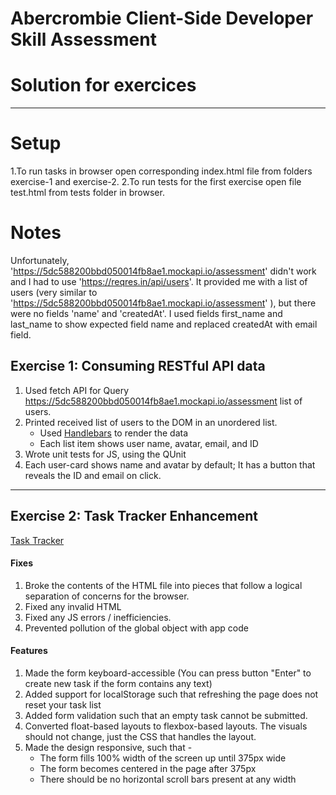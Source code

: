 # Abercrombie Client-Side Developer Skill Assessment
# Solution for exercices

***
# Setup

1.To run tasks in browser open corresponding index.html file from folders exercise-1 and exercise-2.
2.To run tests for the first exercise open file test.html from tests folder in browser.

# Notes

Unfortunately, 'https://5dc588200bbd050014fb8ae1.mockapi.io/assessment' didn't work and I had to use 'https://reqres.in/api/users'.
It provided me with a list of users (very similar to 'https://5dc588200bbd050014fb8ae1.mockapi.io/assessment' ), but there were no fields 'name' and 'createdAt'. I used fields first_name and last_name to show expected field name and replaced createdAt with email field.

## Exercise 1: Consuming RESTful API data
1. Used fetch API for Query https://5dc588200bbd050014fb8ae1.mockapi.io/assessment list of users.
2. Printed received list of users to the DOM in an unordered list.
    * Used [Handlebars](https://handlebarsjs.com/) to render the data
    * Each list item shows user name, avatar, email, and ID
3. Wrote unit tests for JS, using the QUnit
4. Each user-card shows name and avatar by default; It has a button that reveals the ID and email on click.

***

## Exercise 2: Task Tracker Enhancement
[Task Tracker](./exercise-2/index.html)
#### Fixes
1. Broke the contents of the HTML file into pieces that follow a logical separation of concerns for the browser.
2. Fixed any invalid HTML
3. Fixed any JS errors / inefficiencies.
4. Prevented pollution of the global object with app code

#### Features
1. Made the form keyboard-accessible (You can press button "Enter" to create new task if the form contains any text)
2. Added support for localStorage such that refreshing the page does not reset your task list
3. Added form validation such that an empty task cannot be submitted.
4. Converted float-based layouts to flexbox-based layouts. The visuals should not change, just the CSS that handles the layout.
5. Made the design responsive, such that -
    * The form fills 100% width of the screen up until 375px wide
    * The form becomes centered in the page after 375px
    * There should be no horizontal scroll bars present at any width
